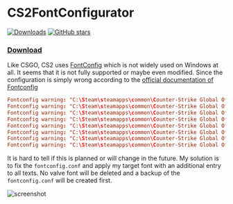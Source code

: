 # CS2FontConfigurator

[![Downloads][1]][2] [![GitHub stars][3]][4]

[1]: https://img.shields.io/github/downloads/spddl/CS2FontConfigurator/total.svg
[2]: https://github.com/spddl/CS2FontConfigurator/releases "Downloads"
[3]: https://img.shields.io/github/stars/spddl/CS2FontConfigurator.svg
[4]: https://github.com/spddl/CS2FontConfigurator/stargazers "GitHub stars"

### [Download](https://github.com/spddl/CS2FontConfigurator/releases)

Like CSGO, CS2 uses [FontConfig](https://www.freedesktop.org/wiki/Software/fontconfig/) which is not widely used on Windows at all.
It seems that it is not fully supported or maybe even modified. Since the configuration is simply wrong according to the [official documentation of Fontconfig](https://fontconfig.pages.freedesktop.org/fontconfig/fontconfig-user.html)

```conf
Fontconfig warning: "C:\Steam\steamapps\common\Counter-Strike Global Offensive\game\csgo\panorama\fonts\fonts.conf", line 39: unknown element "fontpattern"
Fontconfig warning: "C:\Steam\steamapps\common\Counter-Strike Global Offensive\game\csgo\panorama\fonts\fonts.conf", line 40: unknown element "fontpattern"
Fontconfig warning: "C:\Steam\steamapps\common\Counter-Strike Global Offensive\game\csgo\panorama\fonts\fonts.conf", line 41: unknown element "fontpattern"
Fontconfig warning: "C:\Steam\steamapps\common\Counter-Strike Global Offensive\game\csgo\panorama\fonts\fonts.conf", line 42: unknown element "fontpattern"
Fontconfig warning: "C:\Steam\steamapps\common\Counter-Strike Global Offensive\game\csgo\panorama\fonts\fonts.conf", line 43: unknown element "fontpattern"
Fontconfig warning: "C:\Steam\steamapps\common\Counter-Strike Global Offensive\game\csgo\panorama\fonts\fonts.conf", line 86: saw string, expected range
Fontconfig warning: "C:\Steam\steamapps\common\Counter-Strike Global Offensive\game\core\panorama\fonts\../../../core/panorama/fonts/conf.d/41-repl-os-win.conf", line 148: Having multiple values in <test> isn't supported and may not work as expected
Fontconfig warning: "C:\Steam\steamapps\common\Counter-Strike Global Offensive\game\core\panorama\fonts\../../../core/panorama/fonts/conf.d/41-repl-os-win.conf", line 160: Having multiple values in <test> isn't supported and may not work as expected
```

It is hard to tell if this is planned or will change in the future.
My solution is to fix the `fontconfig.conf` and apply my target font with an additional entry to all texts.
No valve font will be deleted and a backup of the `fontconfig.conf` will be created first.

![screenshot](https://i.imgur.com/B2fZNWL.png)
